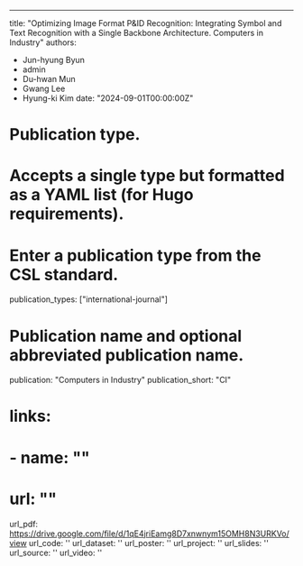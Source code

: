 ---
title: "Optimizing
Image Format P&ID Recognition: Integrating Symbol and Text Recognition with a Single
Backbone Architecture. Computers in Industry"
authors:
- Jun-hyung Byun
- admin
- Du-hwan Mun
- Gwang Lee
- Hyung-ki Kim
date: "2024-09-01T00:00:00Z"

# Publication type.
# Accepts a single type but formatted as a YAML list (for Hugo requirements).
# Enter a publication type from the CSL standard.
publication_types: ["international-journal"]

# Publication name and optional abbreviated publication name.
publication: "Computers in Industry"
publication_short: "CI"

# links:
# - name: ""
#   url: ""
url_pdf: https://drive.google.com/file/d/1qE4jriEamg8D7xnwnym15OMH8N3URKVo/view
url_code: ''
url_dataset: ''
url_poster: ''
url_project: ''
url_slides: ''
url_source: ''
url_video: ''